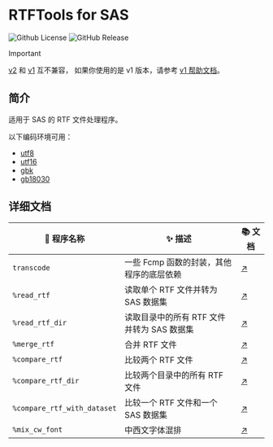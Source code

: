 # RTFTools for SAS

![Github License](https://img.shields.io/github/license/Snoopy1866/RTFTools-For-SAS)
![GitHub Release](https://img.shields.io/github/v/release/Snoopy1866/RTFTools-For-SAS)

> [!IMPORTANT]
>
> [v2](https://github.com/Snoopy1866/RTFTools-For-SAS) 和 [v1](https://github.com/Snoopy1866/RTFTools-For-SAS/tree/v1) 互不兼容，
> 如果你使用的是 v1 版本，请参考 [v1 帮助文档](https://github.com/Snoopy1866/RTFTools-For-SAS/tree/v1)。

## 简介

适用于 SAS 的 RTF 文件处理程序。

以下编码环境可用：

- [utf8](src/utf8/)
- [utf16](src/utf16/)
- [gbk](src/gbk/)
- [gb18030](src/gb18030/)

## 详细文档

| 🧩 程序名称                 | ✨ 描述                                    | 📚 文档                                |
| --------------------------- | ------------------------------------------ | -------------------------------------- |
| `transcode`                 | 一些 Fcmp 函数的封装，其他程序的底层依赖   | [↗️](docs/transcode.md)                |
| `%read_rtf`                 | 读取单个 RTF 文件并转为 SAS 数据集         | [↗️](docs/read_rtf.md)                 |
| `%read_rtf_dir`             | 读取目录中的所有 RTF 文件并转为 SAS 数据集 | [↗️](docs/read_rtf_dir.md)             |
| `%merge_rtf`                | 合并 RTF 文件                              | [↗️](docs/merge_rtf.md)                |
| `%compare_rtf`              | 比较两个 RTF 文件                          | [↗️](docs/compare_rtf.md)              |
| `%compare_rtf_dir`          | 比较两个目录中的所有 RTF 文件              | [↗️](docs/compare_rtf_dir.md)          |
| `%compare_rtf_with_dataset` | 比较一个 RTF 文件和一个 SAS 数据集         | [↗️](docs/compare_rtf_with_dataset.md) |
| `%mix_cw_font`              | 中西文字体混排                             | [↗️](docs/mix_cw_font.md)              |
